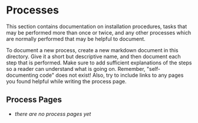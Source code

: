 # Processes

This section contains documentation on installation procedures, tasks that may
be performed more than once or twice, and any other processes which are
normally performed that may be helpful to document.

To document a new process, create a new markdown document in this directory.
Give it a short but descriptive name, and then document each step that is
performed. Make sure to add sufficient explanations of the steps so a reader
can understand what is going on. Remember, "self-documenting code" does not
exist! Also, try to include links to any pages you found helpful while writing
the process page.

## Process Pages

- _there are no process pages yet_